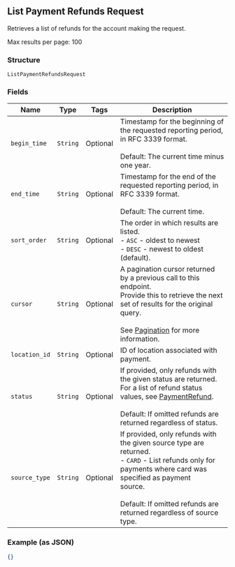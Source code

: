 ## List Payment Refunds Request

Retrieves a list of refunds for the account making the request.

Max results per page: 100

### Structure

`ListPaymentRefundsRequest`

### Fields

| Name | Type | Tags | Description |
|  --- | --- | --- | --- |
| `begin_time` | `String` | Optional | Timestamp for the beginning of the requested reporting period, in RFC 3339 format.<br><br>Default: The current time minus one year. |
| `end_time` | `String` | Optional | Timestamp for the end of the requested reporting period, in RFC 3339 format.<br><br>Default: The current time. |
| `sort_order` | `String` | Optional | The order in which results are listed.<br>- `ASC` - oldest to newest<br>- `DESC` - newest to oldest (default). |
| `cursor` | `String` | Optional | A pagination cursor returned by a previous call to this endpoint.<br>Provide this to retrieve the next set of results for the original query.<br><br>See [Pagination](https://developer.squareup.com/docs/basics/api101/pagination) for more information. |
| `location_id` | `String` | Optional | ID of location associated with payment. |
| `status` | `String` | Optional | If provided, only refunds with the given status are returned. <br>For a list of refund status values, see [PaymentRefund](#type-paymentrefund).<br><br>Default: If omitted refunds are returned regardless of status. |
| `source_type` | `String` | Optional | If provided, only refunds with the given source type are returned. <br>- `CARD` - List refunds only for payments where card was specified as payment <br>source.<br><br>Default: If omitted refunds are returned regardless of source type. |

### Example (as JSON)

```json
{}
```

